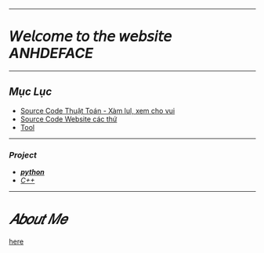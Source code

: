 ***

# 𝘞𝘦𝘭𝘤𝘰𝘮𝘦 𝘵𝘰 𝘵𝘩𝘦 𝘸𝘦𝘣𝘴𝘪𝘵𝘦 ***ANHDEFACE***
***
## _Mục Lục_
 + [Source Code Thuật Toán - Xàm lul, xem cho vui](https://anhdeface.github.io/sourcecode-xamlul/index.html)
 + [Source Code Website các thứ](https://anhdeface.github.io/codewebsite/index.html)
 + [Tool](https://anhdeface.github.io/tools/index.html)
   
***
### ***Project***
+ **[_python_](https://anhdeface.github.io/python/index.html)**
+ *[C++](https://anhdeface.github.io/c++/index.html)*

***
# ***𝐴𝑏𝑜𝑢𝑡 𝑀𝑒***
[here](https://anhdeface.github.io/about_me/index.html)
